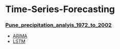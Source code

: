 # Time-Series-Forecasting

### [Pune_precipitation_analyis_1972_to_2002](https://github.com/Abhishekmamidi123/Time-Series-Forecasting/tree/master/Pune_precipitation_analyis_1972_to_2002)
- [ARIMA](https://github.com/Abhishekmamidi123/Time-Series-Forecasting/blob/master/Pune_precipitation_analyis_1972_to_2002/ARIMA.ipynb)
- [LSTM](https://github.com/Abhishekmamidi123/Time-Series-Forecasting/blob/master/Pune_precipitation_analyis_1972_to_2002/LSTM.ipynb)
